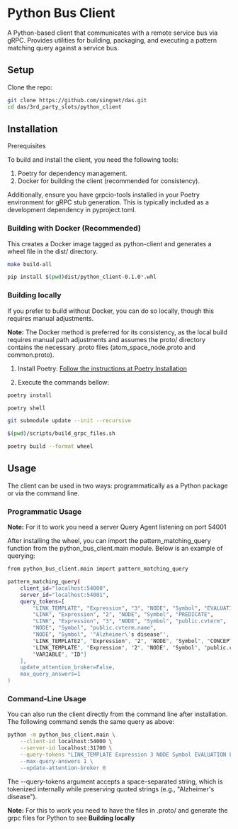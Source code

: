 # Python Bus Client

A Python-based client that communicates with a remote service bus via gRPC. Provides utilities for building, packaging, and executing a pattern matching query against a service bus.

## Setup

Clone the repo:

```bash
git clone https://github.com/singnet/das.git
cd das/3rd_party_slots/python_client
```

## Installation

Prerequisites

To build and install the client, you need the following tools:

1. Poetry for dependency management.
2. Docker for building the client (recommended for consistency).

Additionally, ensure you have grpcio-tools installed in your Poetry environment for gRPC stub generation. This is typically included as a development dependency in pyproject.toml.

### Building with Docker (Recommended)

This creates a Docker image tagged as python-client and generates a wheel file in the dist/ directory.

```bash
make build-all

pip install $(pwd)dist/python_client-0.1.0*.whl
```

### Building locally

If you prefer to build without Docker, you can do so locally, though this requires manual adjustments.

**Note:** The Docker method is preferred for its consistency, as the local build requires manual path adjustments and assumes the proto/ directory contains the necessary .proto files (atom_space_node.proto and common.proto).

1. Install Poetry: [Follow the instructions at Poetry Installation](https://python-poetry.org/docs/#installation)

2. Execute the commands bellow:

```bash
poetry install

poetry shell

git submodule update --init --recursive

$(pwd)/scripts/build_grpc_files.sh

poetry build --format wheel
```

## Usage

The client can be used in two ways: programmatically as a Python package or via the command line.

### Programmatic Usage

**Note:** For it to work you need a server Query Agent listening on port 54001

After installing the wheel, you can import the pattern_matching_query function from the python_bus_client.main module. Below is an example of querying:

```bash
from python_bus_client.main import pattern_matching_query

pattern_matching_query(
    client_id="localhost:54000",
    server_id="localhost:54001",
    query_tokens=[
        "LINK_TEMPLATE", "Expression", "3", "NODE", "Symbol", "EVALUATION",
        "LINK", "Expression", "2", "NODE", "Symbol", "PREDICATE",
        "LINK", "Expression", "3", "NODE", "Symbol", "public.cvterm",
        "NODE", "Symbol", "public.cvterm.name",
        "NODE", "Symbol", '"Alzheimer\'s disease"',
        "LINK_TEMPLATE2", "Expression", "2", "NODE", "Symbol", "CONCEPT",
        "LINK_TEMPLATE", "Expression", "2", "NODE", "Symbol", "public.cvterm",
        "VARIABLE", "ID"]
    ],
    update_attention_broker=False,
    max_query_answers=1
)
```

### Command-Line Usage

You can also run the client directly from the command line after installation. The following command sends the same query as above:

```bash
python -m python_bus_client.main \
    --client-id localhost:54000 \
    --server-id localhost:31700 \
    --query-tokens "LINK_TEMPLATE Expression 3 NODE Symbol EVALUATION LINK Expression 2 NODE Symbol PREDICATE LINK Expression 3 NODE Symbol public.cvterm NODE Symbol public.cvterm.name NODE Symbol "\"Alzheimer's disease\"" LINK_TEMPLATE2 Expression 2 NODE Symbol CONCEPT LINK_TEMPLATE Expression 2 NODE Symbol public.cvterm VARIABLE ID" \
    --max-query-answers 1 \
    --update-attention-broker 0
```

The --query-tokens argument accepts a space-separated string, which is tokenized internally while preserving quoted strings (e.g., "Alzheimer's disease").

**Note:** For this to work you need to have the files in .proto/ and generate the grpc files for Python to see **Building locally**
